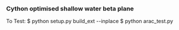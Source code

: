 ### Cython optimised shallow water beta plane

To Test:
    $ python setup.py build_ext --inplace
    $ python arac_test.py
